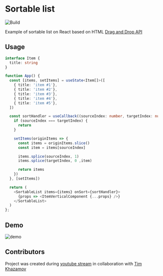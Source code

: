Sortable list
=============

![Build](https://github.com/light-slides/canvas/actions/workflows/build.yml/badge.svg)

Example of sortable list on React based on HTML [Drag and Drop API](https://developer.mozilla.org/en-US/docs/Web/API/HTML_Drag_and_Drop_API)

## Usage

```typescript
interface Item {
  title: string
}

function App() {
  const [items, setItems] = useState<Item[]>([
    { title: 'item #1'},
    { title: 'item #2'},
    { title: 'item #3'},
    { title: 'item #4'},
    { title: 'item #5'},
  ])

  const sortHandler = useCallback((sourceIndex: number, targetIndex: number) => {
    if (sourceIndex === targetIndex) {
      return
    }

    setItems(originItems => {
      const items = originItems.slice()
      const item = items[sourceIndex]

      items.splice(sourceIndex, 1)
      items.splice(targetIndex, 0 ,item)

      return items
    })
  }, [setItems])

  return (
    <SortableList items={items} onSort={sortHandler}>
      {props => <ItemVerticalComponent {...props} />}
    </SortableList>
  )
};
```

## Demo

![demo](./demo.gif)

## Contributors

Project was created during [youtube stream](https://www.youtube.com/watch?v=z3jzc1dgpAc) in collaboration with [Tim Khazamov](https://github.com/nanot1m/)
